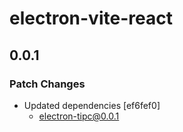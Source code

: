 # electron-vite-react

## 0.0.1

### Patch Changes

- Updated dependencies [ef6fef0]
  - electron-tipc@0.0.1
